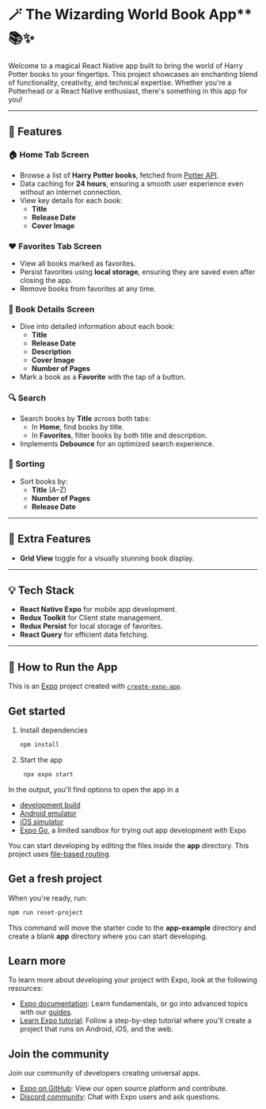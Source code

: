 # 🪄 The Wizarding World Book App** 📚✨

Welcome to a magical React Native app built to bring the world of Harry Potter books to your fingertips.
This project showcases an enchanting blend of functionality, creativity, and technical expertise.
Whether you're a Potterhead or a React Native enthusiast, there's something in this app for you!

---

## 🎯 **Features**

### **🏠 Home Tab Screen**
- Browse a list of **Harry Potter books**, fetched from [Potter API](https://potterapi-fedeperin.vercel.app/en/books).
- Data caching for **24 hours**, ensuring a smooth user experience even without an internet connection.
- View key details for each book:
  - **Title**
  - **Release Date**
  - **Cover Image**
 
    
### **❤️ Favorites Tab Screen**
- View all books marked as favorites.
- Persist favorites using **local storage**, ensuring they are saved even after closing the app.
- Remove books from favorites at any time.

### **📖 Book Details Screen**
- Dive into detailed information about each book:
  - **Title**
  - **Release Date**
  - **Description**
  - **Cover Image**
  - **Number of Pages**
- Mark a book as a **Favorite** with the tap of a button.

### **🔍 Search**
- Search books by **Title** across both tabs:
  - In **Home**, find books by title.
  - In **Favorites**, filter books by both title and description.
- Implements **Debounce** for an optimized search experience.

### **🔀 Sorting**
- Sort books by:
  - **Title** (A–Z)
  - **Number of Pages**
  - **Release Date**

---

## 🎨 **Extra Features**
- **Grid View** toggle for a visually stunning book display.
---

## 💡 **Tech Stack**
- **React Native Expo** for mobile app development.
- **Redux Toolkit** for Client state management.
- **Redux Persist** for local storage of favorites.
- **React Query** for efficient data fetching.
---

## 🚀 **How to Run the App**


This is an [Expo](https://expo.dev) project created with [`create-expo-app`](https://www.npmjs.com/package/create-expo-app).

## Get started

1. Install dependencies

   ```bash
   npm install
   ```

2. Start the app

   ```bash
    npx expo start
   ```

In the output, you'll find options to open the app in a

- [development build](https://docs.expo.dev/develop/development-builds/introduction/)
- [Android emulator](https://docs.expo.dev/workflow/android-studio-emulator/)
- [iOS simulator](https://docs.expo.dev/workflow/ios-simulator/)
- [Expo Go](https://expo.dev/go), a limited sandbox for trying out app development with Expo

You can start developing by editing the files inside the **app** directory. This project uses [file-based routing](https://docs.expo.dev/router/introduction).

## Get a fresh project

When you're ready, run:

```bash
npm run reset-project
```

This command will move the starter code to the **app-example** directory and create a blank **app** directory where you can start developing.

## Learn more

To learn more about developing your project with Expo, look at the following resources:

- [Expo documentation](https://docs.expo.dev/): Learn fundamentals, or go into advanced topics with our [guides](https://docs.expo.dev/guides).
- [Learn Expo tutorial](https://docs.expo.dev/tutorial/introduction/): Follow a step-by-step tutorial where you'll create a project that runs on Android, iOS, and the web.

## Join the community

Join our community of developers creating universal apps.

- [Expo on GitHub](https://github.com/expo/expo): View our open source platform and contribute.
- [Discord community](https://chat.expo.dev): Chat with Expo users and ask questions.
